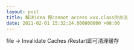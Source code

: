 ```yaml
---
layout: post
title: 解决idea 报cannot access xxx.class的办法
date: 2021-02-01 15:32:24.000000000 +08:00
---
```




file ->  Invalidate Caches /Restart即可清理缓存

